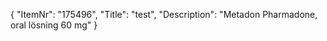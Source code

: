 {
  "ItemNr": "175496",
  "Title": "test",
  "Description": "Metadon Pharmadone, oral lösning 60 mg"
}